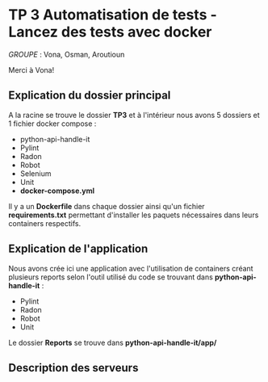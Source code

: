 # TP 3 Automatisation de tests - Lancez des tests avec docker

*GROUPE* : Vona, Osman, Aroutioun

Merci à Vona!

## Explication du dossier principal

A la racine se trouve le dossier **TP3** et à l'intérieur nous avons 5 dossiers et 1 fichier docker
compose :

- python-api-handle-it
- Pylint
- Radon
- Robot
- Selenium
- Unit
- **docker-compose.yml**

Il y a un **Dockerfile** dans chaque dossier ainsi qu'un fichier **requirements.txt** permettant
d'installer les paquets nécessaires dans leurs containers respectifs.

## Explication de l'application

Nous avons crée ici une application avec l'utilisation de containers
créant plusieurs reports selon l'outil utilisé du code se
trouvant dans **python-api-handle-it** :

- Pylint
- Radon
- Robot
- Unit

Le dossier **Reports** se trouve dans **python-api-handle-it/app/**

## Description des serveurs
